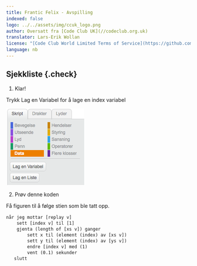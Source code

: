 ```yaml
---
title: Frantic Felix - Avspilling
indexed: false
logo: ../../assets/img/ccuk_logo.png
author: Oversatt fra [Code Club UK](//codeclub.org.uk)
translator: Lars-Erik Wollan
license: "[Code Club World Limited Terms of Service](https://github.com/CodeClub/scratch-curriculum/blob/master/LICENSE.md)"
language: nb
---
```


## Sjekkliste {.check}

1.  Klar!

  Trykk Lag en Variabel for å lage en index variabel

  ![](variabel.png)


2.  Prøv denne koden

  Få figuren til å følge stien som ble tatt opp.

  ```scratch
  når jeg mottar [replay v]
      sett [index v] til [1]
      gjenta (length of [xs v]) ganger
          sett x til (element (index) av [xs v])
          sett y til (element (index) av [ys v])
          endre [index v] med (1)
          vent (0.1) sekunder
     slutt

  ```
